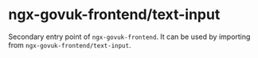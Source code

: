 # ngx-govuk-frontend/text-input

Secondary entry point of `ngx-govuk-frontend`. It can be used by importing from `ngx-govuk-frontend/text-input`.
